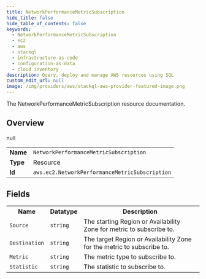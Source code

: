 ```yaml
---
title: NetworkPerformanceMetricSubscription
hide_title: false
hide_table_of_contents: false
keywords:
  - NetworkPerformanceMetricSubscription
  - ec2
  - aws
  - stackql
  - infrastructure-as-code
  - configuration-as-data
  - cloud inventory
description: Query, deploy and manage AWS resources using SQL
custom_edit_url: null
image: /img/providers/aws/stackql-aws-provider-featured-image.png
---
```

The NetworkPerformanceMetricSubscription resource documentation.

## Overview
<table><tbody>
<tr><td><b>Name</b></td><td><code>NetworkPerformanceMetricSubscription</code></td></tr>
<tr><td><b>Type</b></td><td>Resource</td></tr>
null
<tr><td><b>Id</b></td><td><code>aws.ec2.NetworkPerformanceMetricSubscription</code></td></tr>
</tbody></table>

## Fields
<table><tbody>
<tr><th>Name</th><th>Datatype</th><th>Description</th></tr>
<tr><td><code>Source</code></td><td><code>string</code></td><td>The starting Region or Availability Zone for metric to subscribe to.</td></tr><tr><td><code>Destination</code></td><td><code>string</code></td><td>The target Region or Availability Zone for the metric to subscribe to.</td></tr><tr><td><code>Metric</code></td><td><code>string</code></td><td>The metric type to subscribe to.</td></tr><tr><td><code>Statistic</code></td><td><code>string</code></td><td>The statistic to subscribe to.</td></tr>
</tbody></table>